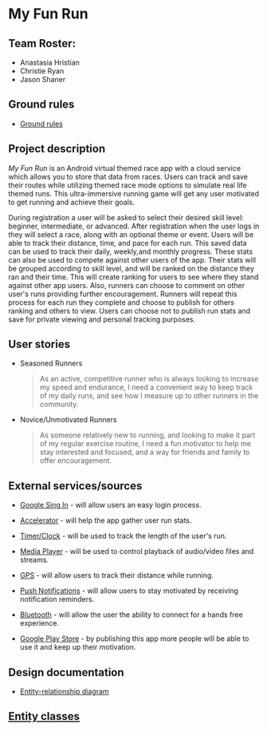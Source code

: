 # My Fun Run

## Team Roster:

 * Anastasia Hristian
 * Christie Ryan
 * Jason Shaner

## Ground rules

 * [Ground rules](ground-rules.md)

## Project description 

_My Fun Run_ is an Android virtual themed race app with a cloud service which allows you to store 
that data from races. Users can track and save their routes while utilizing themed race mode options
 to simulate real life themed runs. This ultra-immersive running game will get any user motivated to 
 get running and achieve their goals.
 
During registration a user will be asked to select their desired skill level: beginner, intermediate, or advanced. After registration when 
the user logs in they will select a race, along with an optional theme or event. Users will be able to track their distance, time, and pace for
 each run. This saved data can be used to track their daily, weekly,and monthly progress. These 
 stats can also be used to compete against other users of the app. Their stats will be
 grouped according to skill level, and will be ranked on the distance they ran and their time. This will
 create ranking for users to see where they stand against other app users. Also, runners can choose 
 to comment on other user's runs providing further encouragement. Runners will repeat this process
 for each run they complete and choose to publish for others ranking and others to view. Users can
 choose not to publish run stats and save for private viewing and personal tracking purposes.

## User stories

* Seasoned Runners

    > As an active, competitive runner who is always looking to increase my speed and endurance, I need a convenient way to keep track of my daily runs,
      and see how I measure up to other runners in the community.
	
* Novice/Unmotivated Runners
	
	> As someone relatively new to running, and looking to make it part of my regular exercise routine, I need a fun motivator to help me stay interested and focused,
      and a way for friends and family to offer encouragement.

## External services/sources

   * [Google Sing In](https://developers.google.com/android/guides/http-auth) - will allow users an easy login process.

   * [Accelerator](https://developer.android.com/guide/topics/sensors/sensors_motion) - will help the app gather user run stats.
   
   * [Timer/Clock](https://developer.android.com/guide/components/intents-common#CreateTimer) - will be used to track the length of the user's run.
     
   * [Media Player](https://developer.android.com/reference/android/media/MediaPlayer) - will be used to control playback of audio/video files and streams.
      
   * [GPS](https://developer.android.com/training/articles/wear-location-detection) - will allow users to track their distance while running.

   * [Push Notifications](https://developer.android.com/guide/topics/ui/notifiers/notifications) - will allow users to stay motivated by receiving notification reminders.
     
   * [Bluetooth](https://developer.android.com/guide/topics/connectivity/bluetooth) - will allow the user the ability to connect for a hands free experience.
     
   * [Google Play Store](https://developer.android.com/distribute/google-play) - by publishing this app more people will be able to use it and keep up their motivation.


## Design documentation

   * [Entity-relationship diagram](docs/erd.md)

## [Entity classes](https://github.com/my-fun-run/funrun-service/tree/master/src/main/java/edu/cnm/deepdive/funrun/model/entity)

